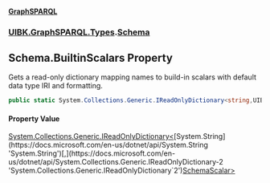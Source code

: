 #### [GraphSPARQL](./index.md 'index')
### [UIBK.GraphSPARQL.Types](./UIBK-GraphSPARQL-Types.md 'UIBK.GraphSPARQL.Types').[Schema](./UIBK-GraphSPARQL-Types-Schema.md 'UIBK.GraphSPARQL.Types.Schema')
## Schema.BuiltinScalars Property
Gets a read-only dictionary mapping names to build-in scalars with default data type IRI and formatting.  
```csharp
public static System.Collections.Generic.IReadOnlyDictionary<string,UIBK.GraphSPARQL.Types.SchemaScalar> BuiltinScalars { get; }
```
#### Property Value
[System.Collections.Generic.IReadOnlyDictionary&lt;](https://docs.microsoft.com/en-us/dotnet/api/System.Collections.Generic.IReadOnlyDictionary-2 'System.Collections.Generic.IReadOnlyDictionary`2')[System.String](https://docs.microsoft.com/en-us/dotnet/api/System.String 'System.String')[,](https://docs.microsoft.com/en-us/dotnet/api/System.Collections.Generic.IReadOnlyDictionary-2 'System.Collections.Generic.IReadOnlyDictionary`2')[SchemaScalar](./UIBK-GraphSPARQL-Types-SchemaScalar.md 'UIBK.GraphSPARQL.Types.SchemaScalar')[&gt;](https://docs.microsoft.com/en-us/dotnet/api/System.Collections.Generic.IReadOnlyDictionary-2 'System.Collections.Generic.IReadOnlyDictionary`2')  
